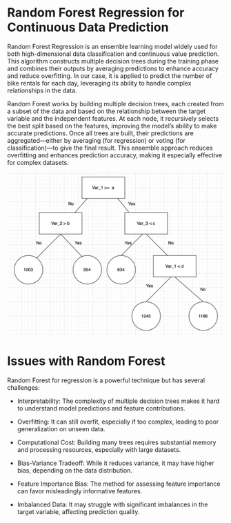 # Random Forest Regression for Continuous Data Prediction

Random Forest Regression is an ensemble learning model widely used for both high-dimensional data classification and continuous value prediction. This algorithm constructs multiple decision trees during the training phase and combines their outputs by averaging predictions to enhance accuracy and reduce overfitting. In our case, it is applied to predict the number of bike rentals for each day, leveraging its ability to handle complex relationships in the data.

Random Forest works by building multiple decision trees, each created from a subset of the data and based on the relationship between the target variable and the independent features. At each node, it recursively selects the best split based on the features, improving the model’s ability to make accurate predictions. Once all trees are built, their predictions are aggregated—either by averaging (for regression) or voting (for classification)—to give the final result. This ensemble approach reduces overfitting and enhances prediction accuracy, making it especially effective for complex datasets.

![Illustration of Decision Tree](image.png)

# Issues with Random Forest

Random Forest for regression is a powerful technique but has several challenges:

- Interpretability: The complexity of multiple decision trees makes it hard to understand model predictions and feature contributions.

- Overfitting: It can still overfit, especially if too complex, leading to poor generalization on unseen data.

- Computational Cost: Building many trees requires substantial memory and processing resources, especially with large datasets.

- Bias-Variance Tradeoff: While it reduces variance, it may have higher bias, depending on the data distribution.

- Feature Importance Bias: The method for assessing feature importance can favor misleadingly informative features.

- Imbalanced Data: It may struggle with significant imbalances in the target variable, affecting prediction quality.